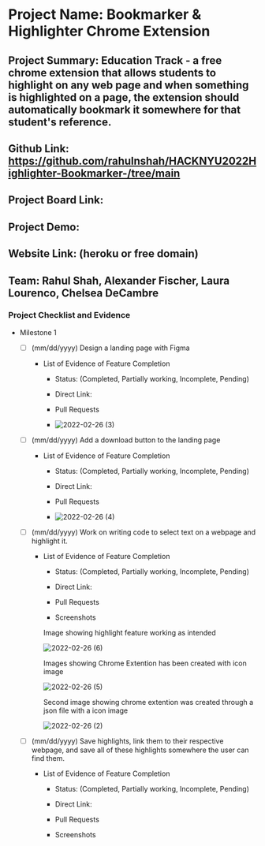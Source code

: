 # Project Name: Bookmarker & Highlighter Chrome Extension 
## Project Summary: Education Track - a free chrome extension that allows students to highlight on any web page and when something is highlighted on a page, the extension should automatically bookmark it somewhere for that student's reference. 
## Github Link: https://github.com/rahulnshah/HACKNYU2022Highlighter-Bookmarker-/tree/main
## Project Board Link: 
## Project Demo: 
## Website Link: (heroku or free domain)
## Team: Rahul Shah, Alexander Fischer, Laura Lourenco, Chelsea DeCambre

<!--
### Line item / Feature template (use this for each bullet point)
#### Don't delete this

- [ ] \(mm/dd/yyyy of completion) Feature Title (from the proposal bullet point, if it's a sub-point indent it properly)
  -  List of Evidence of Feature Completion
    - Status: Pending (Completed, Partially working, Incomplete, Pending)
    - Direct Link: (Direct link to the file or files in heroku prod for quick testing (even if it's a protected page))
    - Pull Requests
      - PR link #1 (repeat as necessary)
    - Screenshots
      - Screenshot #1 (paste the image so it uploads to github) (repeat as necessary)
        - Screenshot #1 description explaining what you're trying to show
### End Line item / Feature Template
--> 
### Project Checklist and Evidence

- Milestone 1
  - [ ] \(mm/dd/yyyy) Design a landing page with Figma 
    -  List of Evidence of Feature Completion
        - Status: (Completed, Partially working, Incomplete, Pending)
        - Direct Link: 
        - Pull Requests
            

        - ![2022-02-26 (3)](https://user-images.githubusercontent.com/84089410/155854985-33150529-b9a0-4f56-8cb7-a2a588b2edbc.png)
        


  - [ ] \(mm/dd/yyyy) Add a download button to the landing page
    -  List of Evidence of Feature Completion
        - Status: (Completed, Partially working, Incomplete, Pending)
        - Direct Link: 
        - Pull Requests


        - ![2022-02-26 (4)](https://user-images.githubusercontent.com/84089410/155855144-16bf23f0-0a3e-46da-9fa3-270ed557d95f.png)


  - [ ] \(mm/dd/yyyy) Work on writing code to select text on a webpage and highlight it. 
    -  List of Evidence of Feature Completion
        - Status: (Completed, Partially working, Incomplete, Pending)
        - Direct Link: 
        - Pull Requests

        - Screenshots

        Image showing highlight feature working as intended

        ![2022-02-26 (6)](https://user-images.githubusercontent.com/84089410/155856040-bcfea355-ea84-44cc-a897-25af60b097fd.png)

        Images showing Chrome Extention has been created with icon image


        ![2022-02-26 (5)](https://user-images.githubusercontent.com/84089410/155855264-4955ef4f-4ac4-48a0-8db6-0d91ee561638.png)

        Second image showing chrome extention was created through a json file with a icon image


        ![2022-02-26 (2)](https://user-images.githubusercontent.com/84089410/155855302-9ea1ba78-17d0-44af-9522-8094fc8fd77e.png)
        
  - [ ] \(mm/dd/yyyy) Save highlights, link them to their respective webpage, and save all of these highlights somewhere the user can find them. 
    -  List of Evidence of Feature Completion
        - Status: (Completed, Partially working, Incomplete, Pending)
        - Direct Link: 
        - Pull Requests

        - Screenshots
